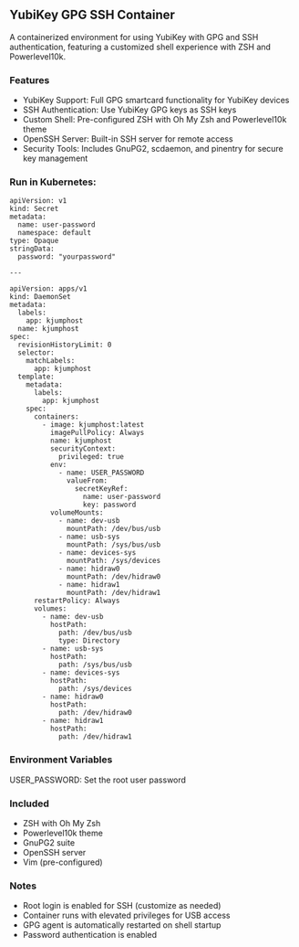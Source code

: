 ## YubiKey GPG SSH Container
A containerized environment for using YubiKey with GPG and SSH authentication, featuring a customized shell experience with ZSH and Powerlevel10k.

### Features
* YubiKey Support: Full GPG smartcard functionality for YubiKey devices
* SSH Authentication: Use YubiKey GPG keys as SSH keys
* Custom Shell: Pre-configured ZSH with Oh My Zsh and Powerlevel10k theme
* OpenSSH Server: Built-in SSH server for remote access
* Security Tools: Includes GnuPG2, scdaemon, and pinentry for secure key management


### Run in Kubernetes:

```
apiVersion: v1
kind: Secret
metadata:
  name: user-password
  namespace: default
type: Opaque
stringData:
  password: "yourpassword"

---

apiVersion: apps/v1
kind: DaemonSet
metadata:
  labels:
    app: kjumphost
  name: kjumphost
spec:
  revisionHistoryLimit: 0
  selector:
    matchLabels:
      app: kjumphost
  template:
    metadata:
      labels:
        app: kjumphost
    spec:
      containers:
        - image: kjumphost:latest
          imagePullPolicy: Always
          name: kjumphost
          securityContext:
            privileged: true
          env:
            - name: USER_PASSWORD
              valueFrom:
                secretKeyRef:
                  name: user-password
                  key: password
          volumeMounts:
            - name: dev-usb
              mountPath: /dev/bus/usb
            - name: usb-sys
              mountPath: /sys/bus/usb
            - name: devices-sys
              mountPath: /sys/devices
            - name: hidraw0
              mountPath: /dev/hidraw0
            - name: hidraw1
              mountPath: /dev/hidraw1
      restartPolicy: Always
      volumes:
        - name: dev-usb
          hostPath:
            path: /dev/bus/usb
            type: Directory
        - name: usb-sys
          hostPath:
            path: /sys/bus/usb
        - name: devices-sys
          hostPath:
            path: /sys/devices
        - name: hidraw0
          hostPath:
            path: /dev/hidraw0
        - name: hidraw1
          hostPath:
            path: /dev/hidraw1

```

### Environment Variables
USER_PASSWORD: Set the root user password

### Included

* ZSH with Oh My Zsh
* Powerlevel10k theme
* GnuPG2 suite
* OpenSSH server
* Vim (pre-configured)


### Notes

- Root login is enabled for SSH (customize as needed)
- Container runs with elevated privileges for USB access
- GPG agent is automatically restarted on shell startup
- Password authentication is enabled
